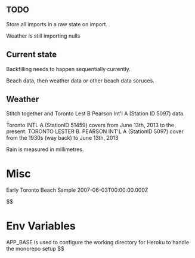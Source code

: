 ## TODO

Store all imports in a raw state on import.

Weather is still importing nulls

## Current state

Backfilling needs to happen sequentially currently.

Beach data, then weather data or other beach data soruces.

## Weather

Stitch together and Toronto Lest B Pearson Int'l A (Station ID 5097) data.

Toronto INTL A (StationID 51459) covers from June 13th, 2013 to the present.
TORONTO LESTER B. PEARSON INT'L A (StationID 5097) cover from the 1930s (way back) to June 13th, 2013

Rain is measured in millimetres.

# Misc

Early Toronto Beach Sample 2007-06-03T00:00:00.000Z

$$



# Env Variables

APP_BASE is used to configure the working directory for Heroku to handle the monorepo setup
$$
